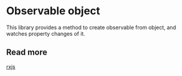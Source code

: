 # Observable object
This library provides a method to create observable from object, and watches property changes of it.

## Read more
[rxjs](https://rxjs-dev.firebaseapp.com)
